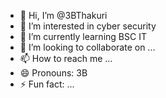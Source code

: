 - 👋 Hi, I’m @3BThakuri
- 👀 I’m interested in cyber security
- 🌱 I’m currently learning BSC IT
- 💞️ I’m looking to collaborate on ...
- 📫 How to reach me ... 
- 😄 Pronouns: 3B
- ⚡ Fun fact: ...

<!---
3BThakuri/3BThakuri is a ✨ special ✨ repository because its `README.md` (this file) appears on your GitHub profile.
You can click the Preview link to take a look at your changes.
--->
